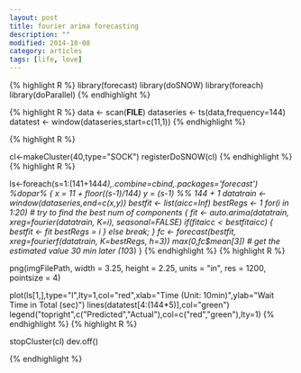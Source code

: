 ```yaml
---
layout: post
title: fourier arima forecasting
description: ""
modified: 2014-10-08
category: articles
tags: [life, love]
---
```


{% highlight R %}
library(forecast)
library(doSNOW)
library(foreach)
library(doParallel)
{% endhighlight %}

{% highlight R %}
data <- scan(__FILE__)
dataseries <- ts(data,frequency=144)
datatest <- window(dataseries,start=c(11,1))
{% endhighlight %}

{% highlight R %}

cl<-makeCluster(40,type="SOCK")
registerDoSNOW(cl)
{% endhighlight %}
{% highlight R %}

ls<-foreach(s=1:(141+144*4),.combine=cbind,.packages='forecast') %dopar% {
        x = 11 + floor((s-1)/144)
        y = (s-1) %% 144 + 1
        datatrain <- window(dataseries,end=c(x,y))
        bestfit <- list(aicc=Inf)
        bestRegs <- 1
        for(i in 1:20) # try to find the best num of components
        {
          fit <- auto.arima(datatrain, xreg=fourier(datatrain, K=i), seasonal=FALSE)
          if(fit$aicc < bestfit$aicc)
                {
                        bestfit <- fit
                        bestRegs = i
                }
          else break;
        }
        fc <- forecast(bestfit, xreg=fourierf(datatrain, K=bestRegs, h=3))
        max(0,fc$mean[3]) # get the estimated value 30 min later (10*3)
}
{% endhighlight %}
{% highlight R %}


 png(imgFilePath, width  = 3.25,
  height    = 2.25,
  units     = "in",
  res       = 1200,
  pointsize = 4)

plot(ls[1,],type="l",lty=1,col="red",xlab="Time (Unit: 10min)",ylab="Wait Time in Total (sec)")
lines(datatest[4:(144*5)],col="green")
legend("topright",c("Predicted","Actual"),col=c("red","green"),lty=1)
{% endhighlight %}
{% highlight R %}


stopCluster(cl)
dev.off()

{% endhighlight %}
